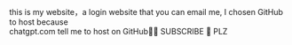 this is my website，a login website that you can email me, I chosen GitHub to host because        
chatgpt.com tell me to host on GitHub🥰🥰
SUBSCRIBE 🙏 PLZ
